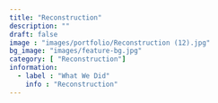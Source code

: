 ```yaml
---
title: "Reconstruction"
description: ""
draft: false
image : "images/portfolio/Reconstruction (12).jpg"
bg_image: "images/feature-bg.jpg"
category: [ "Reconstruction"]
information:
  - label : "What We Did"
    info : "Reconstruction"
---
```



